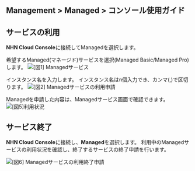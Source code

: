 ## Management > Managed > コンソール使用ガイド

## サービスの利用 
**NHN Cloud Console**に接続してManagedを選択します。 

希望するManaged(マネージド)サービスを選択(Managed Basic/Managed Pro)します。 
![[図1] Managedサービス](http://static.toastoven.net/prod_managed/managed_1.jpg)

インスタンス名を入力します。 
インスタンス名はn個入力でき、カンマ(,)で区切ります。
![[図2] Managedサービスの利用申請](http://static.toastoven.net/prod_managed/managed_2.jpg)


Managedを申請した内容は、Managedサービス画面で確認できます。 
![[図5]利用状況](http://static.toastoven.net/prod_managed/managed_5.jpg)

## サービス終了 
**NHN Cloud Console**に接続し、**Managed**を選択します。
利用中のManagedサービスの利用状況を確認し、終了するサービスの終了申請を行います。

![[図6] Managedサービスの利用終了申請](http://static.toastoven.net/prod_managed/managed_6.jpg)
